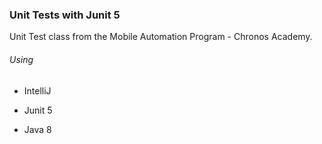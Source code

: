 ### Unit Tests with Junit 5

Unit Test class from the Mobile Automation Program - Chronos Academy.

###### Using 

- IntelliJ

- Junit 5

- Java 8

